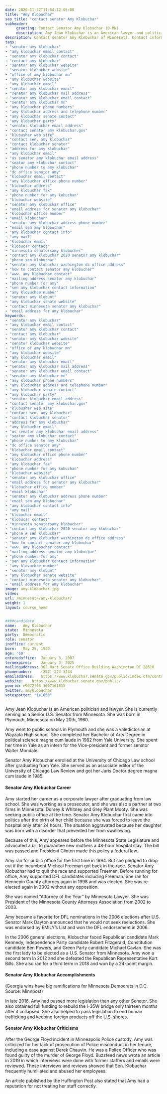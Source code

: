 ```yaml
---
date: 2020-11-22T11:54:12-05:00
title: "Amy Klobuchar"
seo_title: "contact senator Amy Klobuchar"
subheader:
     greeting: Contact Senator Amy Klobuchar (D-MN)
     description: Amy Jean Klobuchar is an American lawyer and politician serving as the senior United States senator from Minnesota since 2007. A member of the Minnesota Democratic–Farmer–Labor Party, Minnesota's affiliate of the Democratic Party, she previously served as the Hennepin County attorney.
description: Contact senator Amy Klobuchar of Minnesota. Contact information for Amy Klobuchar includes email address, phone number, and mailing address.
tags:
- "senator amy klobuchar"
- "amy klobuchar email contact"
- "senator amy klobuchar contact"
- "contact amy klobuchar"
- "senator amy klobuchar website"
- "senator klobuchar website"
- "office of amy klobuchar mn"
- "amy klobuchar website"
- "amy klobuchar email"
- "senator amy klobuchar email"
- "senator amy klobuchar mail address"
- "senator amy klobuchar email contact"
- "senator amy klobuchar mn"
- "amy klobuchar phone numbers"
- "amy klobuchar address and telephone number"
- "amy klobuchar senate contact"
- "amy klobuchar party"
- "senator klobuchar email address"
- "contact senator amy klobuchar.gov"
- "klubushar web site"
- "contact sen. amy klobuchar"
- "contact klobuchar senator"
- "address for amy klobuchar"
- "amy klobuchar email"
- "us senator amy klobuchar email address"
- "seator amy klobuchar contact"
- "phone number to amy klobuchar"
- "dc office senator amy"
- "klobuchar email contact"
- "amy klobuchar office phone number"
- "klobuchar address"
- "amy klobuchar fax"
- "phone number for amy kobuchan"
- "klobuchar website"
- "senator amy klobuchar office"
- "email address for senator amy klobuchar"
- "klobuchar office number"
- "email klobuchar"
- "senator amy klobuchar address phone number"
- "email sen amy klobuchar"
- "amy klobuchar contact info"
- "amy mail"
- "klobuchar email"
- "klobucar contact"
- "minnesota senatorsamy klobucher"
- "contact amy klobuchar 2020 senator amy klobuchar"
- "phone sen klobuchar"
- "senator amy klobuchar washington dc office address"
- "how to contact senator amy klobuchar"
- "www. amy klobuchar contact"
- "mailing address senator amy klobuchar"
- "phone number for amy"
- "sen amy klobuchar contact information"
- "amy klovuchae number"
- "senator amy klobunt"
- "amy klobuchar senate website"
- "contact minnesota senator amy klobuchar"
- "email address for amy klobuchar"
keywords:
- "senator amy klobuchar"
- "amy klobuchar email contact"
- "senator amy klobuchar contact"
- "contact amy klobuchar"
- "senator amy klobuchar website"
- "senator klobuchar website"
- "office of amy klobuchar mn"
- "amy klobuchar website"
- "amy klobuchar email"
- "senator amy klobuchar email"
- "senator amy klobuchar mail address"
- "senator amy klobuchar email contact"
- "senator amy klobuchar mn"
- "amy klobuchar phone numbers"
- "amy klobuchar address and telephone number"
- "amy klobuchar senate contact"
- "amy klobuchar party"
- "senator klobuchar email address"
- "contact senator amy klobuchar.gov"
- "klubushar web site"
- "contact sen. amy klobuchar"
- "contact klobuchar senator"
- "address for amy klobuchar"
- "amy klobuchar email"
- "us senator amy klobuchar email address"
- "seator amy klobuchar contact"
- "phone number to amy klobuchar"
- "dc office senator amy"
- "klobuchar email contact"
- "amy klobuchar office phone number"
- "klobuchar address"
- "amy klobuchar fax"
- "phone number for amy kobuchan"
- "klobuchar website"
- "senator amy klobuchar office"
- "email address for senator amy klobuchar"
- "klobuchar office number"
- "email klobuchar"
- "senator amy klobuchar address phone number"
- "email sen amy klobuchar"
- "amy klobuchar contact info"
- "amy mail"
- "klobuchar email"
- "klobucar contact"
- "minnesota senatorsamy klobucher"
- "contact amy klobuchar 2020 senator amy klobuchar"
- "phone # sen klobuchar"
- "senator amy klobuchar washington dc office address"
- "how to contact senator amy klobuchar"
- "www. amy klobuchar contact"
- "mailing address senator amy klobuchar"
- "phone number for amy"
- "sen amy klobuchar contact information"
- "amy klovuchae number"
- "senator amy klobunt"
- "amy klobuchar senate website"
- "contact minnesota senator amy klobuchar"
- "email address for amy klobuchar"
image: amy-klobuchar.jpg
video: 
url: /minnesota/amy-klobuchar/
weight: 1
layout: course_home


####candidate
name:	Amy Klobuchar
state:	Minnesota
party:	Democratic
role: senator
inoffice: current
born:	May 25, 1960 
age: '60'
enteredoffice:	January 3, 2007
termexpires:	January 3, 2025
mailingaddress:	302 Hart Senate Office Building Washington DC 20510
phonenumber:	(202) 224-3244
emailaddress:	https://www.klobuchar.senate.gov/public/index.cfm/contact
website:	https://www.klobuchar.senate.gov/public/
powrid: e9072f05_1607161815
twitter: amyklobuchar
votespotter: "141663"
---
```

Amy Jean Klobuchar is an American politician and lawyer. She is currently serving as a Senior U.S. Senator from Minnesota. She was born in Plymouth, Minnesota on May 20th, 1960.

Amy went to public schools in Plymouth and she was a valedictorian at Wayzata High school. She completed her Bachelor of Arts Degree in political science magna cum laude in 1982 from Yale University. She spent her time in Yale as an intern for the Vice-president and former senator Walter Mondale.

Senator Amy Klobuchar enrolled at the University of Chicago Law school after graduating from Yale. She served as an associate editor of the University of Chicago Law Review and got her Juris Doctor degree magna cum laude in 1985.

#### Senator Amy Klobuchar Career
Amy started her career as a corporate lawyer after graduating from law school. She was working as a prosecutor, and she was also a partner at two firms in Minnesota: Dorsey & Whitney and Grey Plant Mooty. She was seeking public office at the time. 
Senator Amy Klobuchar first came into politics after the birth of her child because she was forced to leave the hospital only after 24 hours. The situation aggravated because her daughter was born with a disorder that prevented her from swallowing. 

Because of this, Amy appeared before the Minnesota State Legislature and advocated a bill to guarantee new mothers a 48-hour hospital stay. The bill was passed and President Clinton made this policy a federal law. 

Amy ran for public office for the first time in 1994. But she pledged to drop out if the incumbent Micheal Freeman got back in the race. Senator Amy Klobuchar had to quit the race and supported Freeman. 
Before running for office, Amy supported DFL candidates including Freeman. She ran for Hennepin County attorney again in 1998 and was elected. She was re-elected again in 2002 without any opposition. 

She was named “Attorney of the Year” by Minnesota Lawyer. She was President of the Minnesota County Attorneys Association from 2002 to 2003. 

Amy became a favorite for DFL nominations in the 2006 elections after U.S. Senator Mark Dayton announced that he would not seek reelections. She was endorsed by EMILY’s List and won the DFL endorsement in 2006. 

In the 2006 general elections, Klobuchar faced Republican candidate Mark Kennedy, Independence Party candidate Robert Fitzgerald, Constitution candidate Ben Powers, and Green Party candidate Michael Cavlan. She was the first lady to be elected as a U.S. Senator from Minnesota. 
Amy won a second term in 2012 and she defeated the Republican Representative Kurt Bills. She also ran for a third term in 2018 and won by a 24-point margin.

#### Senator Amy Klobuchar Accomplishments

(Georgia wins have big ramifications for Minnesota Democrats in D.C. Source: Minnpost)

In late 2016, Amy had passed more legislation than any other Senator. She also obtained full funding to rebuild the I-35W bridge only thirteen months after it collapsed. She also helped to pass legislation to end human trafficking and keeping foreign products off the U.S. shores.

#### Senator Amy Klobuchar Criticisms

After the George Floyd incident in Minneapolis Police custody, Amy was criticized for her lack of prosecution of Police misconduct in her tenure, including a case against Derek Chauvin. He was a Police Officer who was found guilty of the murder of George Floyd. 
Buzzfeed news wrote an article in 2019 in which interviews were done with former staffers and emails were reviewed. These interviews and reviews showed that Sen. Klobuchar frequently humiliated and abused her employees. 

An article published by the Huffington Post also stated that Amy had a reputation for not treating her staff correctly.
